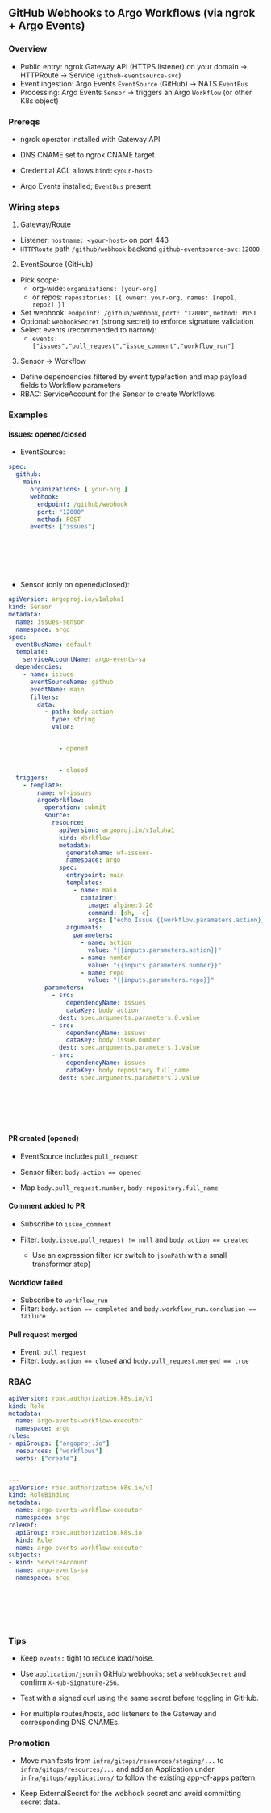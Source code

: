 ## GitHub Webhooks to Argo Workflows (via ngrok + Argo Events)



### Overview
- Public entry: ngrok Gateway API (HTTPS listener) on your domain → HTTPRoute → Service (`github-eventsource-svc`)
- Event ingestion: Argo Events `EventSource` (GitHub) → NATS `EventBus`
- Processing: Argo Events `Sensor` → triggers an Argo `Workflow` (or other K8s object)



### Prereqs


- ngrok operator installed with Gateway API


- DNS CNAME set to ngrok CNAME target
- Credential ACL allows `bind:<your-host>`


- Argo Events installed; `EventBus` present

### Wiring steps
1) Gateway/Route
- Listener: `hostname: <your-host>` on port 443
- `HTTPRoute` path `/github/webhook` backend `github-eventsource-svc:12000`

2) EventSource (GitHub)
- Pick scope:
  - org-wide: `organizations: [your-org]`
  - or repos: `repositories: [{ owner: your-org, names: [repo1, repo2] }]`
- Set webhook: `endpoint: /github/webhook`, `port: "12000"`, `method: POST`
- Optional: `webhookSecret` (strong secret) to enforce signature validation
- Select events (recommended to narrow):
  - `events: ["issues","pull_request","issue_comment","workflow_run"]`

3) Sensor → Workflow


- Define dependencies filtered by event type/action and map payload fields to Workflow parameters
- RBAC: ServiceAccount for the Sensor to create Workflows



### Examples

#### Issues: opened/closed
- EventSource:




```yaml
spec:
  github:
    main:
      organizations: [ your-org ]
      webhook:
        endpoint: /github/webhook
        port: "12000"
        method: POST
      events: ["issues"]








```
- Sensor (only on opened/closed):




```yaml
apiVersion: argoproj.io/v1alpha1
kind: Sensor
metadata:
  name: issues-sensor
  namespace: argo
spec:
  eventBusName: default
  template:
    serviceAccountName: argo-events-sa
  dependencies:
    - name: issues
      eventSourceName: github
      eventName: main
      filters:
        data:
          - path: body.action
            type: string
            value:


              - opened


              - closed
  triggers:
    - template:
        name: wf-issues
        argoWorkflow:
          operation: submit
          source:
            resource:
              apiVersion: argoproj.io/v1alpha1
              kind: Workflow
              metadata:
                generateName: wf-issues-
                namespace: argo
              spec:
                entrypoint: main
                templates:
                  - name: main
                    container:
                      image: alpine:3.20
                      command: [sh, -c]
                      args: ["echo Issue {{workflow.parameters.action}} #{{workflow.parameters.number}} in {{workflow.parameters.repo}}"]
                arguments:
                  parameters:
                    - name: action
                      value: "{{inputs.parameters.action}}"
                    - name: number
                      value: "{{inputs.parameters.number}}"
                    - name: repo
                      value: "{{inputs.parameters.repo}}"
          parameters:
            - src:
                dependencyName: issues
                dataKey: body.action
              dest: spec.arguments.parameters.0.value
            - src:
                dependencyName: issues
                dataKey: body.issue.number
              dest: spec.arguments.parameters.1.value
            - src:
                dependencyName: issues
                dataKey: body.repository.full_name
              dest: spec.arguments.parameters.2.value








```

#### PR created (opened)


- EventSource includes `pull_request`
- Sensor filter: `body.action == opened`


- Map `body.pull_request.number`, `body.repository.full_name`

#### Comment added to PR


- Subscribe to `issue_comment`
- Filter: `body.issue.pull_request != null` and `body.action == created`


  - Use an expression filter (or switch to `jsonPath` with a small transformer step)



#### Workflow failed


- Subscribe to `workflow_run`
- Filter: `body.action == completed` and `body.workflow_run.conclusion == failure`



#### Pull request merged
- Event: `pull_request`
- Filter: `body.action == closed` and `body.pull_request.merged == true`



### RBAC




```yaml
apiVersion: rbac.authorization.k8s.io/v1
kind: Role
metadata:
  name: argo-events-workflow-executor
  namespace: argo
rules:
- apiGroups: ["argoproj.io"]
  resources: ["workflows"]
  verbs: ["create"]


---
apiVersion: rbac.authorization.k8s.io/v1
kind: RoleBinding
metadata:
  name: argo-events-workflow-executor
  namespace: argo
roleRef:
  apiGroup: rbac.authorization.k8s.io
  kind: Role
  name: argo-events-workflow-executor
subjects:
- kind: ServiceAccount
  name: argo-events-sa
  namespace: argo








```



### Tips
- Keep `events:` tight to reduce load/noise.


- Use `application/json` in GitHub webhooks; set a `webhookSecret` and confirm `X-Hub-Signature-256`.


- Test with a signed curl using the same secret before toggling in GitHub.


- For multiple routes/hosts, add listeners to the Gateway and corresponding DNS CNAMEs.

### Promotion


- Move manifests from `infra/gitops/resources/staging/...` to `infra/gitops/resources/...` and add an Application under `infra/gitops/applications/` to follow the existing app-of-apps pattern.


- Keep ExternalSecret for the webhook secret and avoid committing secret data.
